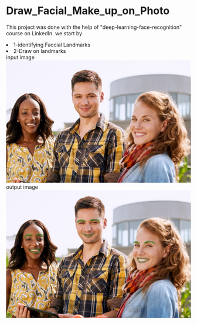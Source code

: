 # Draw_Facial_Make_up_on_Photo
This project was done with the help of "deep-learning-face-recognition" course on LinkedIn.
we start by 
<li>1-identifying Faccial Landmarks</li>
<li>2-Draw on landmarks</li>
input image
<img src="people.jpg" />
output image
<img src="tmp.png" />

